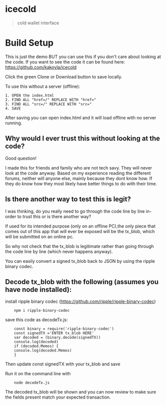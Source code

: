 # icecold

> cold wallet interface

# Build Setup
This is just the demo BUT you can use this if you don't care about looking at the code. If you want to see the code it can be found here: https://github.com/kakoyla/icecold

Click the green Clone or Download button to save locally.


To use this without a server (offline):
	
	1. OPEN the index.html
	2. FIND ALL "href=/" REPLACE WITH "href="
	3. FIND ALL "src=/" REPLACE WITH "src="
	4. SAVE 

After saving you can open index.html and it will load offline with no server running.

## Why would I ever trust this without looking at the code? 
	
Good question!
	
I made this for friends and family who are not tech savy. 
They will never look at the code anyway.
Based on my experience reading the different forums, neither will anyone else, mainly because they dont know how. If they do know how they most likely have better things to do with their time.

## Is there another way to test this is legit?

I was thinking, do you really need to go through the code line by line in-order to trust this or is there another way?

If used for its intended purpose (only on an offline PC),the only piece that comes out of this app that will ever be exposed will be the tx_blob, which will be submitted on an online pc.

So why not check that the tx_blob is legitimate rather than going through the code line by line (which never happens anyway). 

You can easily convert a signed tx_blob back to JSON by using the ripple binary codec.


## Decode tx_blob with the following (assumes you have node installed):
	 
install ripple binary codec (https://github.com/ripple/ripple-binary-codec)
		
		npm i ripple-binary-codec
	
save this code as decodeTx.js:
		
		const binary = require('ripple-binary-codec')
		const signedTX ='ENTER tx_blob HERE' 
		var decoded = (binary.decode(signedTX))
		console.log(decoded)
		if (decoded.Memos) {
  		console.log(decoded.Memos)
		}
		
Then update const signedTX with your tx_blob and save
	
Run it on the command line with
	 	
		node decodeTx.js 
The decoded tx_blob will be shown and you can now review to make sure the fields present match your expected transaction.

